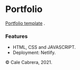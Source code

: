 # Portfolio

[Portfolio template](https://cc-portfolio-template.netlify.app/) .

### Features

-   HTML, CSS and JAVASCRIPT.
-   Deployment: Netlify.

&copy; Cale Cabrera, 2021.
